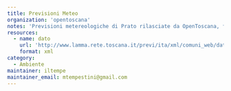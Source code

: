 ```yaml
---
title: Previsioni Meteo
organization: 'opentoscana'
notes: 'Previsioni metereologiche di Prato rilasciate da OpenToscana, fonte Lamma.'
resources:
  - name: dato
    url: 'http://www.lamma.rete.toscana.it/previ/ita/xml/comuni_web/dati/prato.xml'
    format: xml
category:
  - Ambiente
maintainer: iltempe
maintainer_email: mtempestini@gmail.com
---
```

